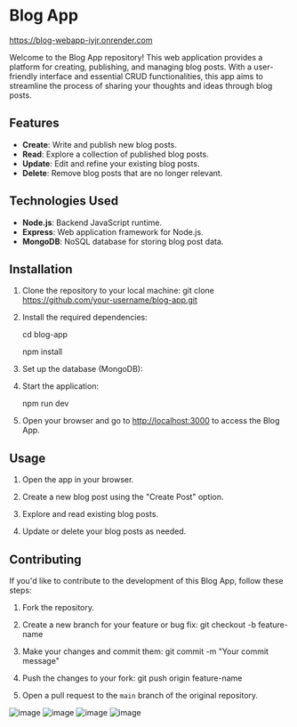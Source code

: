 # Blog App
https://blog-webapp-iyjr.onrender.com

Welcome to the Blog App repository! This web application provides a platform for creating, publishing, and managing blog posts. With a user-friendly interface and essential CRUD functionalities, this app aims to streamline the process of sharing your thoughts and ideas through blog posts.

## Features

- **Create**: Write and publish new blog posts.
- **Read**: Explore a collection of published blog posts.
- **Update**: Edit and refine your existing blog posts.
- **Delete**: Remove blog posts that are no longer relevant.

## Technologies Used
- **Node.js**: Backend JavaScript runtime.
- **Express**: Web application framework for Node.js.
- **MongoDB**: NoSQL database for storing blog post data.

## Installation

1. Clone the repository to your local machine:
git clone https://github.com/your-username/blog-app.git
   
2. Install the required dependencies:

      cd blog-app

      npm install

3. Set up the database (MongoDB):

4. Start the application:

    npm run dev

5. Open your browser and go to [http://localhost:3000](http://localhost:3000) to access the Blog App.

## Usage

1. Open the app in your browser.

2. Create a new blog post using the "Create Post" option.

3. Explore and read existing blog posts.

4. Update or delete your blog posts as needed.

## Contributing

If you'd like to contribute to the development of this Blog App, follow these steps:

1. Fork the repository.

2. Create a new branch for your feature or bug fix:
   git checkout -b feature-name

3. Make your changes and commit them:
   git commit -m "Your commit message"
  
4. Push the changes to your fork:
   git push origin feature-name

5. Open a pull request to the `main` branch of the original repository.

![image](https://github.com/shubham-gund/blog-app/assets/135320012/2cb05912-4a40-4684-b71d-1d33c655f7a6)
![image](https://github.com/shubham-gund/blog-app/assets/135320012/43b5abdd-3859-4786-9a70-6d2a70490a97)
![image](https://github.com/shubham-gund/blog-app/assets/135320012/63d8a26e-e032-4c37-ba65-becc65d29bea)
![image](https://github.com/shubham-gund/blog-app/assets/135320012/b94918e8-b7a0-4202-8dc6-1e2e6bff3e4d)



